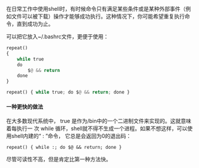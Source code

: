 在日常工作中使用shell时，有时候命令只有满足某些条件或是某种外部事件（例如文件可以被下载）操作才能够成功执行。这种情况下，你可能希望重复执行命令，直到成功为止。

可以把它放入~/.bashrc文件，更便于使用：

```py
repeat()
{
    while true
    do
        $@ && return
    done
}

repeat() { while true; do $@ && return; done }
```

#### 一种更快的做法

在大多数现代系统中， true 是作为/bin中的一个二进制文件来实现的。这就意味着每执行一次 while 循环，shell就不得不生成一个进程。如果不想这样，可以使用shell内建的“ : ”命令，它总是会返回为0的退出码：

```
repeat() { while :; do $@ && return; done }
```

尽管可读性不高，但是肯定比第一种方法快。

